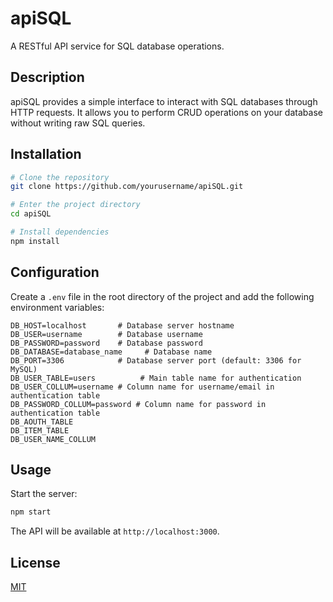 # apiSQL

A RESTful API service for SQL database operations.

## Description

apiSQL provides a simple interface to interact with SQL databases through HTTP requests. It allows you to perform CRUD operations on your database without writing raw SQL queries.

## Installation

```bash
# Clone the repository
git clone https://github.com/yourusername/apiSQL.git

# Enter the project directory
cd apiSQL

# Install dependencies
npm install
```

## Configuration

Create a `.env` file in the root directory of the project and add the following environment variables:

```
DB_HOST=localhost       # Database server hostname
DB_USER=username        # Database username
DB_PASSWORD=password    # Database password
DB_DATABASE=database_name     # Database name
DB_PORT=3306            # Database server port (default: 3306 for MySQL)
DB_USER_TABLE=users          # Main table name for authentication
DB_USER_COLLUM=username # Column name for username/email in authentication table
DB_PASSWORD_COLLUM=password # Column name for password in authentication table
DB_AOUTH_TABLE
DB_ITEM_TABLE
DB_USER_NAME_COLLUM
```

## Usage

Start the server:

```bash
npm start
```

The API will be available at `http://localhost:3000`.

## License

[MIT](LICENSE)
